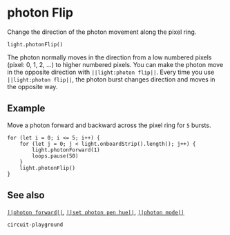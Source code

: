 # photon Flip

Change the direction of the photon movement along the pixel ring.

```sig
light.photonFlip()
```

The photon normally moves in the direction from a low numbered pixels (pixel: 0, 1, 2, ...)
 to higher numbered pixels. You can make the photon move in the opposite direction with
 ``||light:photon flip||``. Every time you use ``||light:photon flip||``, the photon burst changes
 direction and moves in the opposite way.

## Example

Move a photon forward and backward across the pixel ring for `5` bursts.

```blocks
for (let i = 0; i <= 5; i++) {
    for (let j = 0; j < light.onboardStrip().length(); j++) {
        light.photonForward(1)
        loops.pause(50)
    }
    light.photonFlip()
}
```

## See also

[``||photon forward||``](/reference/light/photon-forward),
[``||set photon pen hue||``](/reference/light/set-photon-pen-hue),
[``||photon mode||``](/reference/light/set-photon-mode)

```package
circuit-playground
```


